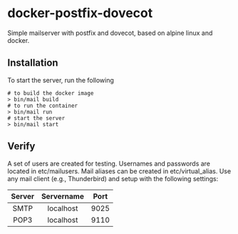 # docker-postfix-dovecot

Simple mailserver with postfix and dovecot, based on alpine linux and docker.

## Installation

To start the server, run the following

    # to build the docker image
    > bin/mail build
    # to run the container
    > bin/mail run
    # start the server
    > bin/mail start

## Verify
A set of users are created for testing. Usernames and passwords are located in etc/mailusers. Mail aliases can be created in etc/virtual_alias. Use any mail client (e.g., Thunderbird) and setup with the following settings:

|  Server           |  Servername  |  Port     |
|  :-------------:  |  :----:      |  :-----:  |
|  SMTP             |  localhost   |  9025     |
|  POP3             |  localhost   |  9110     |


